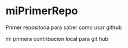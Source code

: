 # miPrimerRepo
Primer repositoria para saber como usar github

mi primera contribucion local para git hub